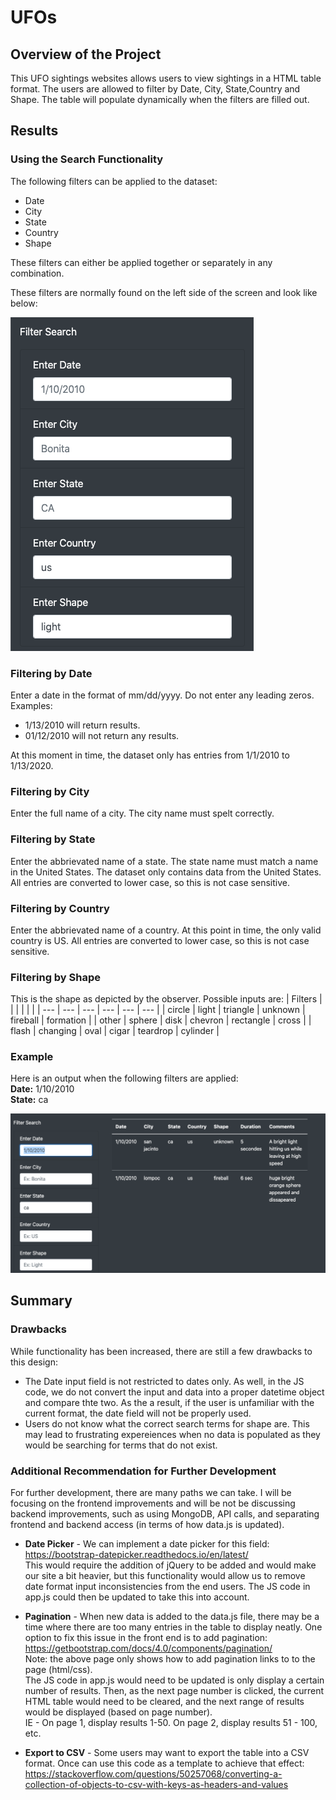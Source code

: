 # UFOs

## Overview of the Project

This UFO sightings websites allows users to view sightings in a HTML table format. The users are allowed to filter by Date, City, State,Country and Shape. The table will populate dynamically when the filters are filled out.

## Results

### Using the Search Functionality

The following filters can be applied to the dataset:
* Date
* City
* State
* Country
* Shape

These filters can either be applied together or separately in any combination.

These filters are normally found on the left side of the screen and look like below:

![Filters](/analysis/filters.png)


### Filtering by Date

Enter a date in the format of mm/dd/yyyy. Do not enter any leading zeros. 
Examples:
* 1/13/2010 will return results.
* 01/12/2010 will not return any results.

At this moment in time, the dataset only has entries from 1/1/2010 to 1/13/2020.

### Filtering by City

Enter the full name of a city. The city name must spelt correctly.

### Filtering by State 

Enter the abbrievated name of a state. The state name must match a name in the United States. The dataset only contains data from the United States. All entries are converted to lower case, so this is not case sensitive.

### Filtering by Country

Enter the abbrievated name of a country. At this point in time, the only valid country is US. All entries are converted to lower case, so this is not case sensitive.

### Filtering by Shape

This is the shape as depicted by the observer. Possible inputs are:
| Filters | | | | | |
| --- | --- | --- | --- | --- | --- |
| circle | light | triangle | unknown | fireball | formation | 
| other | sphere | disk | chevron | rectangle | cross |
| flash | changing | oval | cigar | teardrop | cylinder |

### Example

Here is an output when the following filters are applied:<br>
**Date:** 1/10/2010<br>
**State:** ca<br>

![Sample](/analysis/filter_sample.png)

## Summary

### Drawbacks
While functionality has been increased, there are still a few drawbacks to this design:
* The Date input field is not restricted to dates only. As well, in the JS code, we do not convert the input and data into a proper datetime object and compare thte two. As the a result, if the user is unfamiliar with the current format, the date field will not be properly used.
* Users do not know what the correct search terms for shape are. This may lead to frustrating expereiences when no data is populated as they would be searching for terms that do not exist.

### Additional Recommendation for Further Development

For further development, there are many paths we can take. I will be focusing on the frontend improvements and will be not be discussing backend improvements, such as using MongoDB, API calls, and separating frontend and backend access (in terms of how data.js is updated).

* **Date Picker** - We can implement a date picker for this field:<br>
https://bootstrap-datepicker.readthedocs.io/en/latest/<Br>
This would require the addition of jQuery to be added and would make our site a bit heavier, but this functionality would allow us to remove date format input inconsistencies from the end users. The JS code in app.js could then be updated to take this into account.

* **Pagination** - 
When new data is added to the data.js file, there may be a time where there are too many entries in the table to display neatly. One option to fix this issue in the front end is to add pagination:<br>
https://getbootstrap.com/docs/4.0/components/pagination/<br>
Note: the above page only shows how to add pagination links to to the page (html/css). <br>The JS code in app.js would need to be updated is only display a certain number of results. Then, as the next page number is clicked, the current HTML table would need to be cleared, and the next range of results would be displayed (based on page number).<br>
IE  - On page 1, display results 1-50. On page 2, display results 51 - 100, etc.

* **Export to CSV** - 
Some users may want to export the table into a CSV format. Once can use this code as a template to achieve that effect: <br>
https://stackoverflow.com/questions/50257068/converting-a-collection-of-objects-to-csv-with-keys-as-headers-and-values<br>

